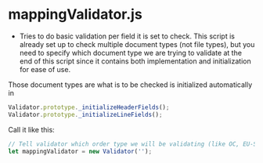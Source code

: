 # mappingValidator.js

- Tries to do basic validation per field it is set to check. This script is
already set up to check multiple document types (not file types), but you
need to specify which document type we are trying to validate at the end
of this script since it contains both implementation and initialization
for ease of use.

Those document types are what is to be checked is initialized automatically
in

```javascript
Validator.prototype._initializeHeaderFields();
Validator.prototype._initializeLineFields();
```

Call it like this:

```javascript
// Tell validator which order type we will be validating (like OC, EU-SN, ASIA-SN, DWNP, PO, QUOTATION)
let mappingValidator = new Validator('');
```
